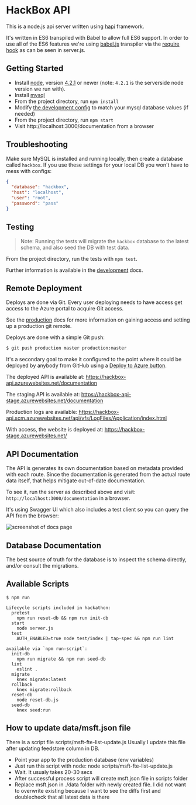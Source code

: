 # HackBox API

This is a node.js api server written using [hapi](http://hapijs.com) framework.

It's written in ES6 transpiled with Babel to allow full ES6 support. In order to use all of the ES6 features we're using [babel.js](https://babeljs.io) transpiler via the [require hook](https://babeljs.io/docs/usage/require/) as can be seen in server.js.

## Getting Started

+ Install [node](https://nodejs.org), version [4.2.1](https://nodejs.org/dist/v4.2.1/) or newer (note: `4.2.1` is the serverside node version we run with).
+ Install [mysql](https://dev.mysql.com/downloads/installer/)
+ From the project directory, run `npm install`
+ Modify [the development config](./config/development.json) to match your mysql database values (if needed)
+ From the project directory, run `npm start`
+ Visit http://localhost:3000/documentation from a browser


## Troubleshooting

Make sure MySQL is installed and running locally, then create a database called `hackbox`. If you use these settings for your local DB you won't have to mess with configs:

```json
{
  "database": "hackbox",
  "host": "localhost",
  "user": "root",
  "password": "pass"
}
```

## Testing

> Note: Running the tests will migrate the `hackbox` database to the latest schema, and also seed the DB with test data.

From the project directory, run the tests with `npm test`.

Further information is available in the [development][] docs.

## Remote Deployment

Deploys are done via Git. Every user deploying needs to have access get access to the Azure portal to acquire Git access.

See the [production][] docs for more information on gaining access and setting up a production git remote.

Deploys are done with a simple Git push:

```sh
$ git push production master production:master
```

It's a secondary goal to make it configured to the point where it could be deployed by anybody from GitHub using a [Deploy to Azure button](http://www.bradygaster.com/post/the-deploy-to-azure-button).

The deployed API is available at:
https://hackbox-api.azurewebsites.net/documentation

The staging API is available at:
https://hackbox-api-stage.azurewebsites.net/documentation

Production logs are available:
https://hackbox-api.scm.azurewebsites.net/api/vfs/LogFiles/Application/index.html

With access, the website is deployed at:
https://hackbox-stage.azurewebsites.net/

## API Documentation

The API is generates its own documentation based on metadata provided with each route. Since the documentation is generated from the actual route data itself, that helps mitigate out-of-date documentation.

To see it, run the server as described above and visit: `http://localhost:3000/documentation` in a browser.

It's using Swagger UI which also includes a test client so you can query the API from the browser:

![screenshot of docs page](https://cldup.com/1HYizp2fQc.png)

## Database Documentation

The best source of truth for the database is to inspect the schema directly, and/or consult the migrations.

## Available Scripts

```
$ npm run

Lifecycle scripts included in hackathon:
  pretest
    npm run reset-db && npm run init-db
  start
    node server.js
  test
    AUTH_ENABLED=true node test/index | tap-spec && npm run lint

available via `npm run-script`:
  init-db
    npm run migrate && npm run seed-db
  lint
    eslint .
  migrate
    knex migrate:latest
  rollback
    knex migrate:rollback
  reset-db
    node reset-db.js
  seed-db
    knex seed:run
```

## How to update data/msft.json file

There is a script file scripts/msft-fte-list-update.js
Usually I update this file after updating feedstore column in DB.

+ Point your app to the production database (env variables)
+ Just run this script with node: node scripts/msft-fte-list-update.js
+ Wait. It usualy takes 20-30 secs
+ After successful process script will create msft.json file in scripts folder
+ Replace msft.json in ./data folder with newly created file. I did not want to overwrite existing because I want to see the diffs first and doublecheck that all latest data is there 



[development]: ./DEVELOPMENT.md
[production]: ./PRODUCTION.md
